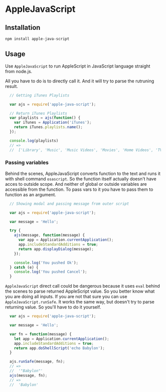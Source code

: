 # AppleJavaScript

## Installation

```shell
npm install apple-java-script
```

## Usage

Use `AppleJavaScript` to run AppleScript in JavaScript language
straight from node.js.

All you have to do is to directly call it. And it will try to parse
the rutruning result.

```js
  // Getting iTunes Playlists

  var ajs = require('apple-java-script');

  // Return iTunes Playlists
  var playlists = ajs(function() {
    var iTunes = Application('iTunes');
    return iTunes.playlists.name();
  });

  console.log(playlists)
  // =>
  //  ['Library', 'Music', 'Music Videos', 'Movies', 'Home Videos', 'TV Shows', 'Podcasts', 'iTunes U', 'Audiobooks', 'Books', 'PDFs', 'Audiobooks', 'Genius']
```

### Passing variables

Behind the scenes, AppleJavaScript converts function to the text and
runs it with shell command `osascript`. So the function itself
actually doesn't have acces to outside scope. And neither of global or
outside variables are accessible from the function. To pass vars to it
you have to pass them to function as an argument.

```js
  // Showing modal and passing message from outer script

  var ajs = require('apple-java-script');

  var message = 'Hello';

  try {
    ajs(message, function(message) {
      var app = Application.currentApplication();
      app.includeStandardAdditions = true;
      return app.displayDialog(message);
    });

    console.log('You pushed Ok');
  } catch (e) {
    console.log('You pushed Cancel');
  }
```

`AppleJavaScript` direct call could be dangerous because it uses
`eval` behind the scenes to parse returned AppleScript value. So you
better know what you are doing all inputs. If you are not that sure
you can use `AppleJavaScript.runSafe`. It works the same way, but
doesn't try to parse returning value. So you'll have to do it yourself.

```js
  var ajs = require('apple-java-script');

  var message = 'Hello';

  var fn = function(message) {
    let app = Application.currentApplication();
    app.includeStandardAdditions = true;
    return app.doShellScript('echo Babylon');
  }

  ajs.runSafe(message, fn);
  // =>
  //  '"Babylon"'
  ajs(message, fn);
  // =>
  //  'Babylon'
```

